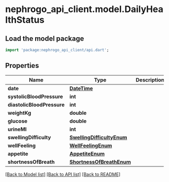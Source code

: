 # nephrogo_api_client.model.DailyHealthStatus

## Load the model package
```dart
import 'package:nephrogo_api_client/api.dart';
```

## Properties
Name | Type | Description | Notes
------------ | ------------- | ------------- | -------------
**date** | [**DateTime**](DateTime.md) |  | 
**systolicBloodPressure** | **int** |  | [optional] 
**diastolicBloodPressure** | **int** |  | [optional] 
**weightKg** | **double** |  | [optional] 
**glucose** | **double** |  | [optional] 
**urineMl** | **int** |  | [optional] 
**swellingDifficulty** | [**SwellingDifficultyEnum**](SwellingDifficultyEnum.md) |  | [optional] 
**wellFeeling** | [**WellFeelingEnum**](WellFeelingEnum.md) |  | [optional] 
**appetite** | [**AppetiteEnum**](AppetiteEnum.md) |  | [optional] 
**shortnessOfBreath** | [**ShortnessOfBreathEnum**](ShortnessOfBreathEnum.md) |  | [optional] 

[[Back to Model list]](../README.md#documentation-for-models) [[Back to API list]](../README.md#documentation-for-api-endpoints) [[Back to README]](../README.md)


